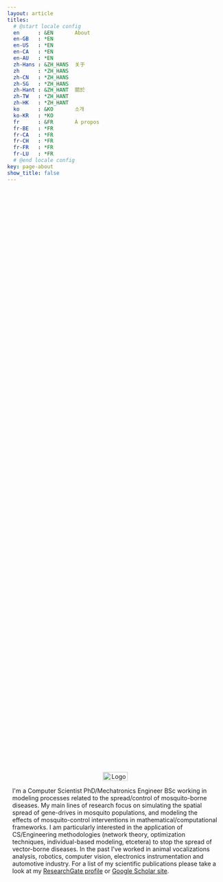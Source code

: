 ```yaml
---
layout: article
titles:
  # @start locale config
  en      : &EN       About
  en-GB   : *EN
  en-US   : *EN
  en-CA   : *EN
  en-AU   : *EN
  zh-Hans : &ZH_HANS  关于
  zh      : *ZH_HANS
  zh-CN   : *ZH_HANS
  zh-SG   : *ZH_HANS
  zh-Hant : &ZH_HANT  關於
  zh-TW   : *ZH_HANT
  zh-HK   : *ZH_HANT
  ko      : &KO       소개
  ko-KR   : *KO
  fr      : &FR       À propos
  fr-BE   : *FR
  fr-CA   : *FR
  fr-CH   : *FR
  fr-FR   : *FR
  fr-LU   : *FR
  # @end locale config
key: page-about
show_title: false
---
```



<style>
  .container {
    position: absolute;
    top: 50%;
    left: 50%;
    -moz-transform: translateX(-50%) translateY(-60%);
    -webkit-transform: translateX(-50%) translateY(-60%);
    transform: translateX(-50%) translateY(-60%);
}
</style>

<div class="container">

  <p style="text-align:center;"><img style="width:35%" src="https://avatars.githubusercontent.com/u/684756?s=400&u=7571d63b136c7774145b065d829e96698aeae05f&v=4" alt="Logo">

  <!--<br><img  style="width:75%" src="https://ghchart.rshah.org/Chipdelmal" alt="2016rshah's Github chart">--></p>
  <!--<p style="text-align:center;">
    <a href="https://github.com/Chipdelmal/"><img src="https://github-readme-stats.vercel.app/api?username=chipdelmal&count_private=true&show_icons=true&hide=contribs,prs" /></a>
    <a href="https://github-readme-stats.vercel.app/api?username=chipdelmal">
    <img src="https://github-readme-stats.vercel.app/api/top-langs/?username=chipdelmal&hide=mathematica,html,Jupyter Notebook,JavaScript&layout=compact"></a>
  </p>-->

  I'm a Computer Scientist PhD/Mechatronics Engineer BSc working in modeling processes related to the spread/control of mosquito-borne diseases. My main lines of research focus on simulating the spatial spread of gene-drives in mosquito populations, and modeling the effects of mosquito-control interventions in mathematical/computational frameworks. I am particularly interested in the application of CS/Engineering methodologies (network theory, optimization techniques, individual-based modeling, etcetera) to stop the spread of vector-borne diseases. In the past I've worked in animal vocalizations analysis, robotics, computer vision, electronics instrumentation and automotive industry.
  For a list of my scientific publications please take a look at my <a href='https://www.researchgate.net/profile/Hector-Sanchez-Castellanos'>ResearchGate profile</a> or <a href='https://scholar.google.com/citations?hl=en&user=OeOYQqEAAAAJ'>Google Scholar site</a>.

  <!-- <p style="text-align:center;">
  <a href='https://github.com/Chipdelmal'><img style="width: 100%" src="http://ghchart.rshah.org/7161ef/Chipdelmal"/></a>
  </p> -->
  <!-- <a class="button button--circle rg-button" href="https://www.researchgate.net/profile/Hector-Sanchez-Castellanos" >
    <img style="width: 100%" src="includes/svg/icon/social/rg.svg"/>
  </a> -->

</div>
